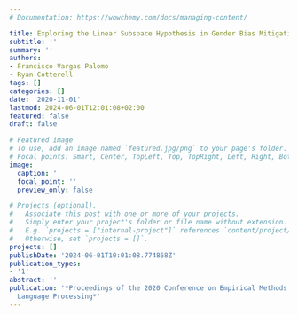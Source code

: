 ```yaml
---
# Documentation: https://wowchemy.com/docs/managing-content/

title: Exploring the Linear Subspace Hypothesis in Gender Bias Mitigation
subtitle: ''
summary: ''
authors:
- Francisco Vargas Palomo
- Ryan Cotterell
tags: []
categories: []
date: '2020-11-01'
lastmod: 2024-06-01T12:01:08+02:00
featured: false
draft: false

# Featured image
# To use, add an image named `featured.jpg/png` to your page's folder.
# Focal points: Smart, Center, TopLeft, Top, TopRight, Left, Right, BottomLeft, Bottom, BottomRight.
image:
  caption: ''
  focal_point: ''
  preview_only: false

# Projects (optional).
#   Associate this post with one or more of your projects.
#   Simply enter your project's folder or file name without extension.
#   E.g. `projects = ["internal-project"]` references `content/project/deep-learning/index.md`.
#   Otherwise, set `projects = []`.
projects: []
publishDate: '2024-06-01T10:01:08.774868Z'
publication_types:
- '1'
abstract: ''
publication: '*Proceedings of the 2020 Conference on Empirical Methods in Natural
  Language Processing*'
---
```

